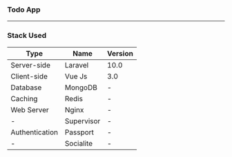 ### Todo App

---

### Stack Used

| Type           | Name       | Version |
| -------------- | ---------- | ------- |
| Server-side    | Laravel    | 10.0    |
| Client-side    | Vue Js     | 3.0     |
| Database       | MongoDB    | -       |
| Caching        | Redis      | -       |
| Web Server     | Nginx      | -       |
| -              | Supervisor | -       |
| Authentication | Passport   | -       |
| -              | Socialite  | -       |
